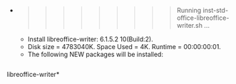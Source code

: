 * >>>>>>>>> Running inst-std-office-libreoffice-writer.sh ...
  * Install libreoffice-writer: 6.1.5.2 10(Build:2).
  * Disk size = 4783040K. Space Used = 4K. Runtime = 00:00:00:01.
  * The following NEW packages will be installed:
  ```bash
libreoffice-writer*
  ```
